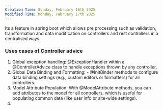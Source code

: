 ```yaml
---
Creation Time: Sunday, February 16th 2025
Modified Time: Monday, February 17th 2025
---
```

Its a feature in spring boot which allows pre processing such as validation, transformation and data modification on controllers and rest controllers in a centralised ways.


### Uses cases of Controller advice
1. Global exception handling: @ExceptionHandler within a @ControllerAdvice class to handle exceptions thrown by any controller,
2. Global Data Binding and Formatting: - @InitBinder methods to configure data binding settings (e.g., custom editors or formatters) for all controllers.
3. Model Attribute Population: With @ModelAttribute methods, you can add attributes to the model for all controllers, which is useful for populating common data (like user info or site-wide settings).
4. 